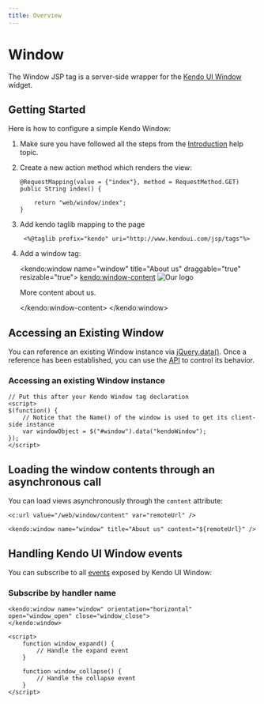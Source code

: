 ```yaml
---
title: Overview
---
```


# Window

The Window JSP tag is a server-side wrapper for the [Kendo UI Window](/api/web/window) widget.

## Getting Started

Here is how to configure a simple Kendo Window:

1.  Make sure you have followed all the steps from the [Introduction](/using-kendo-with/jsp/introduction) help topic.

2.  Create a new action method which renders the view:

        @RequestMapping(value = {"index"}, method = RequestMethod.GET)
        public String index() {

            return "web/window/index";
        }

3. Add kendo taglib mapping to the page

        <%@taglib prefix="kendo" uri="http://www.kendoui.com/jsp/tags"%>

4.  Add a window tag:

    <kendo:window name="window" title="About us" draggable="true" resizable="true">
        <kendo:window-content>
            <img src="logo.png" alt="Our logo" />
            <p>More content about us.</p>
        </kendo:window-content>
    </kendo:window>

## Accessing an Existing Window

You can reference an existing Window instance via [jQuery.data()](http://api.jquery.com/jQuery.data/).
Once a reference has been established, you can use the [API](/api/web/window#methods) to control its behavior.

### Accessing an existing Window instance

    // Put this after your Kendo Window tag declaration
    <script>
    $(function() {
        // Notice that the Name() of the window is used to get its client-side instance
        var windowObject = $("#window").data("kendoWindow");
    });
    </script>

## Loading the window contents through an asynchronous call

You can load views asynchronously through the `content` attribute:

    <c:url value="/web/window/content" var="remoteUrl" />

    <kendo:window name="window" title="About us" content="${remoteUrl}" />

## Handling Kendo UI Window events

You can subscribe to all [events](/api/web/window#events) exposed by Kendo UI Window:

### Subscribe by handler name

    <kendo:window name="window" orientation="horizontal" open="window_open" close="window_close">
    </kendo:window>

    <script>
        function window_expand() {
            // Handle the expand event
        }

        function window_collapse() {
            // Handle the collapse event
        }
    </script>
